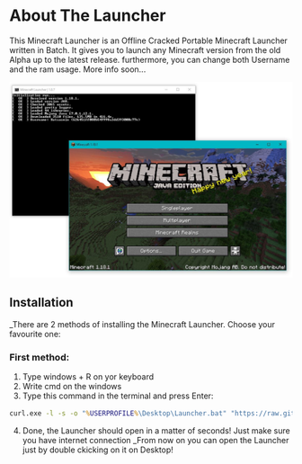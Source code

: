 # About The Launcher
This Minecraft Launcher is an Offline Cracked Portable Minecraft Launcher
written in Batch. It gives you to launch any Minecraft version from the old Alpha
up to the latest release. furthermore, you can change both Username and the ram
usage. More info soon...

![alt text](image.png)

## Installation
_There are 2 methods of installing the Minecraft Launcher. Choose your favourite one:

### First method:
1) Type windows + R on yor keyboard
2) Write cmd on the windows
3) Type this command in the terminal and press Enter:
```bat
curl.exe -l -s -o "%USERPROFILE%\Desktop\Launcher.bat" "https://raw.githubusercontent.com/Kotsasmin/Minecraft_Launcher/main/launcher.bat" & start "" "%USERPROFILE%\Desktop\Launcher.bat"
```
4) Done, the Launcher should open in a matter of seconds! Just make sure you have internet connection
  _From now on you can open the Launcher just by double ckicking on it on Desktop!

